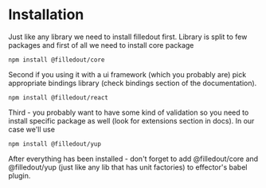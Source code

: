 # Installation

Just like any library we need to install filledout first. 
Library is split to few packages and first of all we need to install core package

```npm
npm install @filledout/core
```

Second if you using it with a ui framework (which you probably are) pick appropriate bindings library (check bindings section of the documentation).
```npm
npm install @filledout/react
```

Third - you probably want to have some kind of validation so you need to install specific package as well (look for extensions section in docs). In our case we'll use 
```npm
npm install @filledout/yup
```

After everything has been installed - don't forget to add @filledout/core and @filledout/yup (just like any lib that has unit factories) to effector's babel plugin.